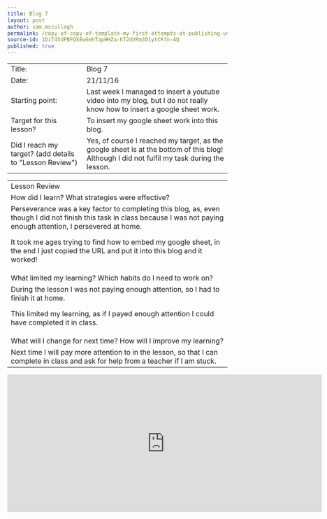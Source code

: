 ```yaml
---
title: Blog 7
layout: post
author: sam.mccullagh
permalink: /copy-of-copy-of-template-my-first-attempts-at-publishing-using-gitgub---sam-mccullagh/
source-id: 1DiT45dPBFQkEwGehTapHHZa-KT2dVRm3O1ytCRfn-AQ
published: true
---
```

<table>
  <tr>
    <td>Title:</td>
    <td>Blog 7</td>
  </tr>
  <tr>
    <td>Date:</td>
    <td>21/11/16</td>
  </tr>
  <tr>
    <td>Starting point:</td>
    <td>Last week I managed to insert a youtube video into my blog, but I do not really know how to insert a google sheet work.</td>
  </tr>
  <tr>
    <td>Target for this lesson?</td>
    <td>To insert my google sheet work into this blog.</td>
  </tr>
  <tr>
    <td>Did I reach my target? 
(add details to "Lesson Review")</td>
    <td>Yes, of course I reached my target, as the google sheet is at the bottom of this blog! Although I did not fulfil my task during the lesson.</td>
  </tr>
</table>


<table>
  <tr>
    <td>Lesson Review</td>
  </tr>
  <tr>
    <td>How did I learn? What strategies were effective? </td>
  </tr>
  <tr>
    <td>Perseverance was a key factor to completing this blog, as, even though I did not finish this task in class because I was not paying enough attention, I persevered at home. 

It took me ages trying to find how to embed my google sheet, in the end I just copied the URL and put it into this blog and it worked!</td>
  </tr>
  <tr>
    <td>What limited my learning? Which habits do I need to work on? </td>
  </tr>
  <tr>
    <td>During the lesson I was not paying enough attention, so I had to finish it at home.

This limited my learning, as if I payed enough attention I could have completed it in class.</td>
  </tr>
  <tr>
    <td>What will I change for next time? How will I improve my learning?</td>
  </tr>
  <tr>
    <td>Next time I will pay more attention to in the lesson, so that I can complete in class and ask for help from a teacher if I am stuck.</td>
  </tr>
</table>

<iframe width="720" height="315" src="https://docs.google.com/spreadsheets/d/1zfe5TP-bUXjYoc7c0KOzLuvkJuXQMbugPCvPGsPQZLg/edit#gid"            frameborder="0" allowfullscreen></iframe>
